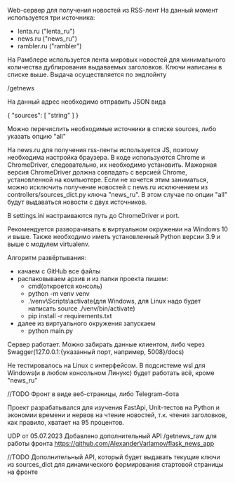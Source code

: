 Web-сервер для получения новостей из RSS-лент
На данный момент используется три источника:
- lenta.ru ("lenta_ru")
- news.ru ("news_ru")
- rambler.ru ("rambler")

На Рамблере используется лента мировых новостей для минимального количества дублирования выдаваемых заголовков. Ключи написаны в списке выше. Выдача осуществляется по эндпойнту

/getnews

На данный адрес необходимо отправить JSON вида

{
  "sources": [
    "string"
  ]
}

Можно перечислить необходимые источники в списке sources, либо указать опцию "all"

На news.ru для получения rss-ленты используется JS, поэтому необходима настройка браузера. В коде используются Chrome и ChromeDriver, следовательно, их необходимо установить. Мажорная версия ChromeDriver должна совпадать с версией Chrome, установленной на компьютере. Если не хочется этим заниматься, можно исключить получение новостей с news.ru исключением из controllers/sources_dict.py ключа "news_ru". В этом случае по опции "all" будут выдаваться новости с двух источников.

В settings.ini настраиваются путь до ChromeDriver и port.

Рекомендуется разворачивать в виртуальном окружении на Windows 10 и выше. Также необходимо иметь установленный Python версии 3.9 и выше c модулем virtualenv.

Алгоритм развёртывания:
- качаем с GitHub все файлы
- распаковываем архив и из папки проекта пишем:
  - cmd(откроется консоль)
  - python -m venv venv
  - .\venv\Scripts\activate(для Windows, для Linux надо будет написать source ./venv/bin/activate)
  - pip install -r requirements.txt
- далее из виртуального окружения запускаем 
  - python main.py

Сервер работает. Можно забирать данные клиентом, либо через Swagger(127.0.0.1:{указанный порт, например, 5008}/docs)

Не тестировалось на Linux с интерфейсом. В подсистеме wsl для Windows(и в любом консольном Линукс) будет работать всё, кроме "news_ru"

//TODO Фронт в виде веб-страницы, либо Telegram-бота

Проект разрабатывался для изучения FastApi, Unit-тестов на Python и экономии времени и нервов на чтение новостей, т.к. чтения заголовков, как правило, хватает на 95 процентов.

UDP от 05.07.2023 Добавлено дополнительный API /getnews_raw для работы фронта https://github.com/AlexanderVarlamov/flask_news_app

//TODO Дополнительный API, который будет выдавать текущие ключи из sources_dict для динамического формирования стартовой страницы на фронте
